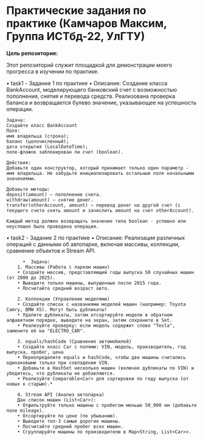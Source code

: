 # Практические задания по практике (Камчаров Максим, Группа ИСТбд-22, УлГТУ)
**Цель репозитория:**

Этот репозиторий служит площадкой для демонстрации моего прогресса в изучении по практике.

•   task1 - Задание 1 по практике 
•  Описание: Создание класса BankAccount, моделирующего банковский счет с возможностью пополнения, снятия и перевода средств. Реализована проверка баланса и возвращается булево значение, указывающее на успешность операции.

    Задача:
    Создайте класс BankAccount
    Поля:
    имя владельца (строка);
    баланс (целочисленный);
    дата открытия (LocalDateTime);
    поле-флажок заблокирован ли счет (boolean).

    Действия:
    Добавьте один конструктор, который принимает только один параметр - имя владельца. Не забудьте инициализировать остальные поля начальными значениями.

    Добавьте методы:
    deposit(amount) — пополнение счета.
    withdraw(amount) — снятие денег.
    transfer(otherAccount, amount) — перевод денег на другой счет (с текущего счета снять amount и зачислить amount на счет otherAccount).

    Каждый метод должен возвращать значение типа boolean - успешно или неуспешно была проведена операция.

•   task2 - Задание 2 по практике 
•  Описание: Реализация различных операций с данными об автопарке, включая массивы, коллекции, сравнение объектов и Stream API.

          •  Задача:
        1. Массивы (Работа с парком машин)
        • Создайте массив, представляющий годы выпуска 50 случайных машин (от 2000 до 2025).
        • Выведите только машины, выпущенные после 2015 года.
        • Посчитайте средний возраст авто.

        2. Коллекции (Управление моделями)
        • Создайте список с названиями моделей машин (например: Toyota Camry, BMW X5). Могут быть дубликаты!
        • Удалите дубликаты, затем отсортируйте модели в обратном алфавитном порядке, выведите на экран, затем сохраните в Set.
        • Реализуйте проверку: если модель содержит слово "Tesla", замените её на "ELECTRO_CAR".

        3. equals/hashCode (Сравнение автомобилей)
        • Создайте класс Car с полями: VIN, модель, производитель, год выпуска, пробег, цена
        • Переопределите equals и hashCode, чтобы две машины считались одинаковыми только при совпадении VIN.
        • Добавьте в HashSet несколько машин (включая дубликаты по VIN) и убедитесь, что дубликаты не добавляются.
        • Реализуйте Comparable<Car> для сортировки по году выпуска (от новых к старым).*

        4. Stream API (Анализ автопарка)
        Дан список машин (List<Car>):
        • Отфильтруйте только машины с пробегом меньше 50_000 км (добавьте поле mileage).
        • Отсортируйте по цене (по убыванию).
        • Выведите топ-3 самые дорогие машины.
        • Посчитайте средний пробег всех машин.
        • Сгруппируйте машины по производителю в Map<String, List<Car>>.

